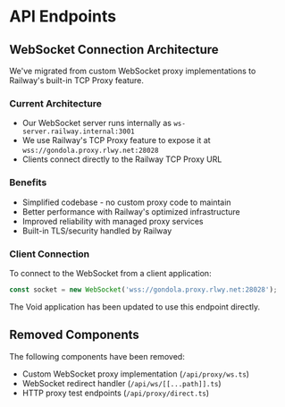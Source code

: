 # API Endpoints

## WebSocket Connection Architecture

We've migrated from custom WebSocket proxy implementations to Railway's built-in TCP Proxy feature.

### Current Architecture

- Our WebSocket server runs internally as `ws-server.railway.internal:3001`
- We use Railway's TCP Proxy feature to expose it at `wss://gondola.proxy.rlwy.net:28028`
- Clients connect directly to the Railway TCP Proxy URL

### Benefits

- Simplified codebase - no custom proxy code to maintain
- Better performance with Railway's optimized infrastructure
- Improved reliability with managed proxy services
- Built-in TLS/security handled by Railway

### Client Connection

To connect to the WebSocket from a client application:

```javascript
const socket = new WebSocket('wss://gondola.proxy.rlwy.net:28028');
```

The Void application has been updated to use this endpoint directly.

## Removed Components

The following components have been removed:
- Custom WebSocket proxy implementation (`/api/proxy/ws.ts`)
- WebSocket redirect handler (`/api/ws/[[...path]].ts`)
- HTTP proxy test endpoints (`/api/proxy/direct.ts`) 